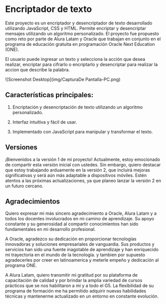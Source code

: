 # Encriptador de texto

Este proyecto es un encriptador y desencriptador de texto desarrollado utilizando JavaScript, CSS y HTML. Permite encriptar y desencriptar mensajes utilizando un algoritmo personalizado. El proyecto fue propuesto como reto por parte de Alura Latam y Oracle que trabajan en conjunto en el programa de educación gratuita en programación Oracle Next Education (ONE).

El usuario puede ingresar un texto y selecciona la acción que desea realizar, encriptar para cifrarlo o encriptarlo y desencriptar para realizar la accion que describe la palabra.

![Screenshot Desktop](img/CapturaDe Pantalla-PC.png)

## Características principales:

 1. Encriptación y desencriptación de texto utilizando un algoritmo personalizado. 

 2. Interfaz intuitiva y fácil de usar. 
 
 3. Implementado con JavaScript para manipular y transformar el texto.

## Versiones

¡Bienvenidos a la versión 1 de mi proyecto! Actualmente, estoy emocionado de compartir esta versión inicial con ustedes. Sin embargo, quiero destacar que estoy trabajando arduamente en la versión 2, que incluirá mejoras significativas y será aún más adaptable a dispositivos móviles. Estén atentos a las próximas actualizaciones, ya que planeo lanzar la versión 2 en un futuro cercano.

## Agradecimientos

Quiero expresar mi más sincero agradecimiento a Oracle, Alura Latam y a todos los docentes involucrados en mi camino de aprendizaje. Su apoyo constante y su generosidad al compartir conocimientos han sido fundamentales en mi desarrollo profesional.

A Oracle, agradezco su dedicación en proporcionar tecnologías innovadoras y soluciones empresariales de vanguardia. Sus productos y servicios han sido una fuente inagotable de aprendizaje y han enriquecido mi trayectoria en el mundo de la tecnología. y tambien por supuesto agradecerles por creer en latinoamerica y meterle empeño y dedicación al programa ONE.

A Alura Latam, quiero transmitir mi gratitud por su plataforma de capacitación de calidad y por brindar la amplia variedad de cursos prácticos que se nos habilitaron a mi y a todo el G5. La flexibilidad de su programa de formación me ha permitido adquirir nuevas habilidades técnicas y mantenerme actualizado en un entorno en constante evolución.
